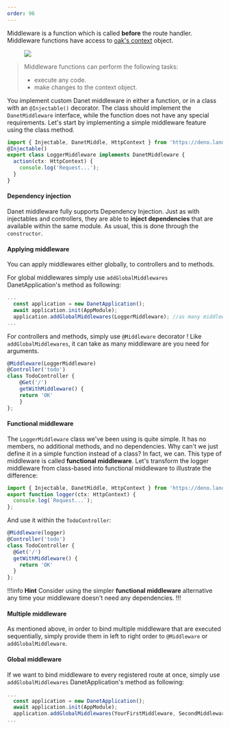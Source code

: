 ```yaml
---
order: 96
---
```


Middleware is a function which is called **before** the route handler. Middleware functions have access to [oak's context](https://deno.land/x/oak@v11.1.0/context.ts?s=Context) object.

<figure><img src="https://docs.nestjs.com/assets/Middlewares_1.png" /></figure>

<blockquote class="external">
  Middleware functions can perform the following tasks:
  <ul>
    <li>execute any code.</li>
    <li>make changes to the context object.</li>
  </ul>
</blockquote>

You implement custom Danet middleware in either a function, or in a class with an `@Injectable()` decorator. The class should implement the `DanetMiddleware` interface, while the function does not have any special requirements. Let's start by implementing a simple middleware feature using the class method.

```ts logger.middleware.ts
import { Injectable, DanetMiddle, HttpContext } from 'https://deno.land/x/danet/mod.ts';
@Injectable()
export class LoggerMiddleware implements DanetMiddleware {
  action(ctx: HttpContext) {
    console.log('Request...');
  }
}
```

#### Dependency injection

Danet middleware fully supports Dependency Injection. Just as with injectables and controllers, they are able to **inject dependencies** that are available within the same module. As usual, this is done through the `constructor`.

#### Applying middleware

You can apply middlewares either globally, to controllers and to methods.

For global middlewares simply use `addGlobalMiddlewares` DanetApplication's method as following:

```ts bootstrap.ts
...
  const application = new DanetApplication();
  await application.init(AppModule);
  application.addGlobalMiddlewares(LoggerMiddleware); //as many middleware as you want;
...
```

For controllers and methods, simply use `@Middleware` decorator ! Like `addGlobalMiddlewares`, it can take as many middleware are you need for arguments.

```ts todo.controllers.ts
@Middleware(LoggerMiddleware)
@Controller('todo')
class TodoController {
	@Get('/')
	getWithMiddleware() {
    return 'OK'
    }
};
```

#### Functional middleware

The `LoggerMiddleware` class we've been using is quite simple. It has no members, no additional methods, and no dependencies. Why can't we just define it in a simple function instead of a class? In fact, we can. This type of middleware is called **functional middleware**. Let's transform the logger middleware from class-based into functional middleware to illustrate the difference:

```ts logger.middleware.ts
import { Injectable, DanetMiddle, HttpContext } from 'https://deno.land/x/danet/mod.ts';
export function logger(ctx: HttpContext) {
  console.log(`Request...`);
};
```

And use it within the `TodoController`:

```ts todo.controller.ts
@Middleware(logger)
@Controller('todo')
class TodoController {
  @Get('/')
  getWithMiddleware() {
    return 'OK'
  }
};
```

!!!info **Hint**
Consider using the simpler **functional middleware** alternative any time your middleware doesn't need any dependencies.
!!!

#### Multiple middleware

As mentioned above, in order to bind multiple middleware that are executed sequentially, simply provide them in left to right order to `@Middleware` or `addGlobalMiddleware`.

#### Global middleware

If we want to bind middleware to every registered route at once, simply use `addGlobalMiddlewares` DanetApplication's method as following:

```ts bootstrap.ts
...
  const application = new DanetApplication();
  await application.init(AppModule);
  application.addGlobalMiddlewares(YourFirstMiddleware, SecondMiddleware); //as many middleware as you want;
...
```